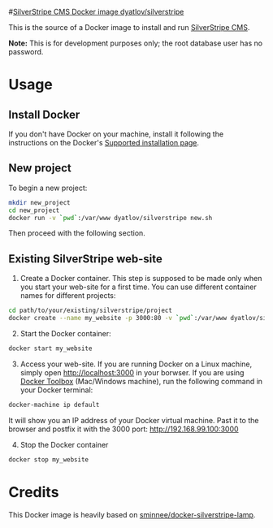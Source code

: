 #[SilverStripe CMS Docker image dyatlov/silverstripe](https://hub.docker.com/r/dyatlov/silverstripe/)

This is the source of a Docker image to install and run [SilverStripe CMS](http://www.silverstripe.org/).

**Note:** This is for development purposes only; the root database user has no password.

Usage
=====

Install Docker
--------------

If you don't have Docker on your machine, install it following the instructions on the Docker's  [Supported installation page](https://docs.docker.com/installation/).

New project
-----------

To begin a new project:

```bash
mkdir new_project
cd new_project
docker run -v `pwd`:/var/www dyatlov/silverstripe new.sh
```

Then proceed with the following section.

Existing SilverStripe web-site
------------------------------------

1) Create a Docker container. This step is supposed to be made only when you start your web-site for a first time. You can use different container names for different projects:

```bash
cd path/to/your/existing/silverstripe/project
docker create --name my_website -p 3000:80 -v `pwd`:/var/www dyatlov/silverstripe start.sh
```
2) Start the Docker container:

```bash
docker start my_website
```

3) Access your web-site. If you are running Docker on a Linux machine, simply open [http://localhost:3000](http://localhost:3000) in your borwser. If you are using [Docker Toolbox](https://www.docker.com/toolbox) (Mac/Windows machine), run the following command in your Docker terminal: 

```bash
docker-machine ip default
```

It will show you an IP address of your Docker virtual machine. Past it to the browser and postfix it with the 3000 port: http://192.168.99.100:3000

4) Stop the Docker container

```bash
docker stop my_website
```
Credits
=======

This Docker image is heavily based on [sminnee/docker-silverstripe-lamp](https://github.com/sminnee/docker-silverstripe-lamp).
